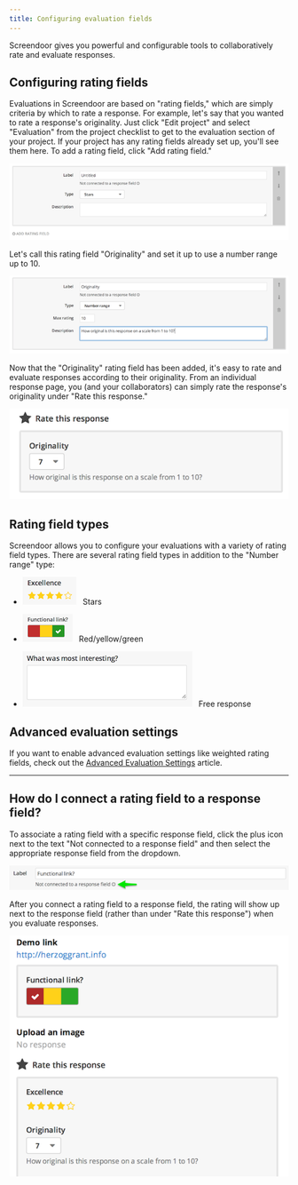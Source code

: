 ```yaml
---
title: Configuring evaluation fields
---
```


Screendoor gives you powerful and configurable tools to collaboratively rate and evaluate responses.

## Configuring rating fields

Evaluations in Screendoor are based on "rating fields," which are simply criteria by which to rate a response. For example, let's say that you wanted to rate a response's originality. Just click "Edit project" and select "Evaluation" from the project checklist to get to the evaluation section of your project. If your project has any rating fields already set up, you'll see them here. To add a rating field, click "Add rating field."

![add rating field](../images/screenshot_add_rating_field.png)

Let's call this rating field "Originality" and set it up to use a number range up to 10.

![edit rating field](../images/screenshot_originality_rating_field.png)

Now that the "Originality" rating field has been added, it's easy to rate and evaluate responses according to their originality. From an individual response page, you (and your collaborators) can simply rate the response's originality under "Rate this response."

![rate response](../images/screenshot_rate_response.png)

## Rating field types

Screendoor allows you to configure your evaluations with a variety of rating field types. There are several rating field types in addition to the "Number range" type:

- ![stars](../images/screenshot_stars.png) &nbsp;&nbsp;Stars

- ![colors](../images/screenshot_colors.png) &nbsp;&nbsp;Red/yellow/green

- ![free response](../images/screenshot_free_response.png) &nbsp;&nbsp;Free response

## Advanced evaluation settings

If you want to enable advanced evaluation settings like weighted rating fields, check out the [Advanced Evaluation Settings](2_advanced_evaluation_settings.html) article.

---

## How do I connect a rating field to a response field?
To associate a rating field with a specific response field, click the plus icon next to the text "Not connected to a response field" and then select the appropriate response field from the dropdown.

![connect to response field](../images/screenshot_connect_to_response_field.png)

After you connect a rating field to a response field, the rating will show up next to the response field (rather than under "Rate this response") when you evaluate responses.

![rating field connected to response field](../images/screenshot_rating_field_connected.png)
